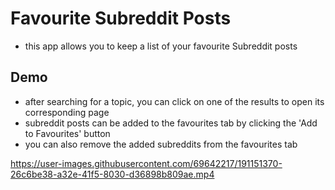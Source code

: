 # Favourite Subreddit Posts
- this app allows you to keep a list of your favourite Subreddit posts

## Demo
- after searching for a topic, you can click on one of the results to open its corresponding page
- subreddit posts can be added to the favourites tab by clicking the 'Add to Favourites' button
- you can also remove the added subreddits from the favourites tab

https://user-images.githubusercontent.com/69642217/191151370-26c6be38-a32e-41f5-8030-d36898b809ae.mp4

